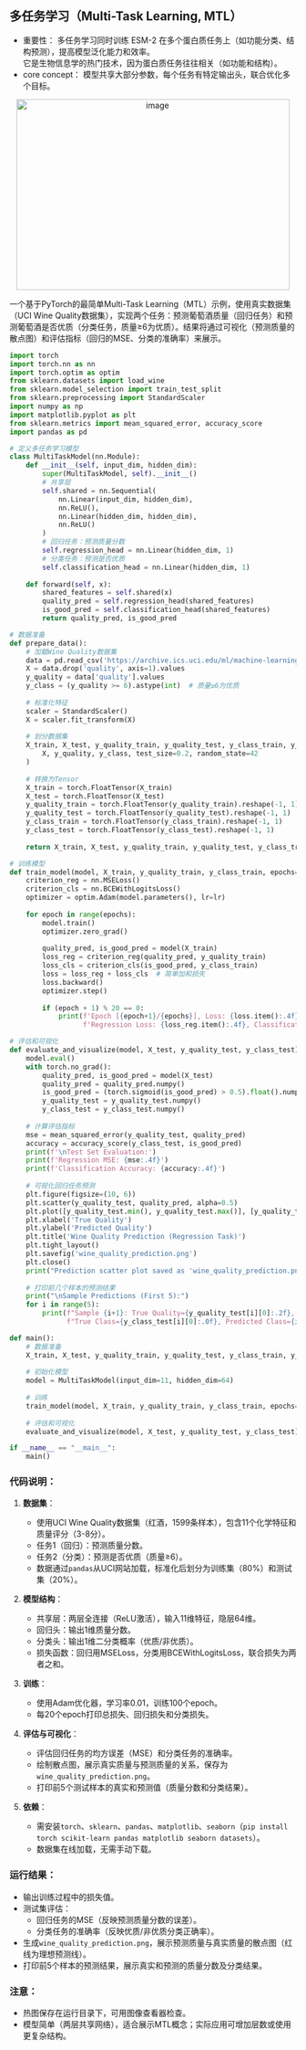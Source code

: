 ## 多任务学习（Multi-Task Learning, MTL）
- 重要性：
多任务学习同时训练 ESM-2 在多个蛋白质任务上（如功能分类、结构预测），提高模型泛化能力和效率。  
它是生物信息学的热门技术，因为蛋白质任务往往相关（如功能和结构）。  
- core concept：
模型共享大部分参数，每个任务有特定输出头，联合优化多个目标。
<div align="center">
<img width="480" height="334" alt="image" src="https://github.com/user-attachments/assets/4dd18183-6e9e-4418-ab2b-b0f9e8edb4bb" />
</div>

一个基于PyTorch的最简单Multi-Task Learning（MTL）示例，使用真实数据集（UCI Wine Quality数据集），实现两个任务：预测葡萄酒质量（回归任务）和预测葡萄酒是否优质（分类任务，质量≥6为优质）。结果将通过可视化（预测质量的散点图）和评估指标（回归的MSE、分类的准确率）来展示。

```python
import torch
import torch.nn as nn
import torch.optim as optim
from sklearn.datasets import load_wine
from sklearn.model_selection import train_test_split
from sklearn.preprocessing import StandardScaler
import numpy as np
import matplotlib.pyplot as plt
from sklearn.metrics import mean_squared_error, accuracy_score
import pandas as pd

# 定义多任务学习模型
class MultiTaskModel(nn.Module):
    def __init__(self, input_dim, hidden_dim):
        super(MultiTaskModel, self).__init__()
        # 共享层
        self.shared = nn.Sequential(
            nn.Linear(input_dim, hidden_dim),
            nn.ReLU(),
            nn.Linear(hidden_dim, hidden_dim),
            nn.ReLU()
        )
        # 回归任务：预测质量分数
        self.regression_head = nn.Linear(hidden_dim, 1)
        # 分类任务：预测是否优质
        self.classification_head = nn.Linear(hidden_dim, 1)
    
    def forward(self, x):
        shared_features = self.shared(x)
        quality_pred = self.regression_head(shared_features)
        is_good_pred = self.classification_head(shared_features)
        return quality_pred, is_good_pred

# 数据准备
def prepare_data():
    # 加载Wine Quality数据集
    data = pd.read_csv('https://archive.ics.uci.edu/ml/machine-learning-databases/wine-quality/winequality-red.csv', sep=';')
    X = data.drop('quality', axis=1).values
    y_quality = data['quality'].values
    y_class = (y_quality >= 6).astype(int)  # 质量≥6为优质
    
    # 标准化特征
    scaler = StandardScaler()
    X = scaler.fit_transform(X)
    
    # 划分数据集
    X_train, X_test, y_quality_train, y_quality_test, y_class_train, y_class_test = train_test_split(
        X, y_quality, y_class, test_size=0.2, random_state=42
    )
    
    # 转换为Tensor
    X_train = torch.FloatTensor(X_train)
    X_test = torch.FloatTensor(X_test)
    y_quality_train = torch.FloatTensor(y_quality_train).reshape(-1, 1)
    y_quality_test = torch.FloatTensor(y_quality_test).reshape(-1, 1)
    y_class_train = torch.FloatTensor(y_class_train).reshape(-1, 1)
    y_class_test = torch.FloatTensor(y_class_test).reshape(-1, 1)
    
    return X_train, X_test, y_quality_train, y_quality_test, y_class_train, y_class_test

# 训练模型
def train_model(model, X_train, y_quality_train, y_class_train, epochs=100, lr=0.01):
    criterion_reg = nn.MSELoss()
    criterion_cls = nn.BCEWithLogitsLoss()
    optimizer = optim.Adam(model.parameters(), lr=lr)
    
    for epoch in range(epochs):
        model.train()
        optimizer.zero_grad()
        
        quality_pred, is_good_pred = model(X_train)
        loss_reg = criterion_reg(quality_pred, y_quality_train)
        loss_cls = criterion_cls(is_good_pred, y_class_train)
        loss = loss_reg + loss_cls  # 简单加和损失
        loss.backward()
        optimizer.step()
        
        if (epoch + 1) % 20 == 0:
            print(f'Epoch [{epoch+1}/{epochs}], Loss: {loss.item():.4f}, '
                  f'Regression Loss: {loss_reg.item():.4f}, Classification Loss: {loss_cls.item():.4f}')

# 评估和可视化
def evaluate_and_visualize(model, X_test, y_quality_test, y_class_test):
    model.eval()
    with torch.no_grad():
        quality_pred, is_good_pred = model(X_test)
        quality_pred = quality_pred.numpy()
        is_good_pred = (torch.sigmoid(is_good_pred) > 0.5).float().numpy()
        y_quality_test = y_quality_test.numpy()
        y_class_test = y_class_test.numpy()
    
    # 计算评估指标
    mse = mean_squared_error(y_quality_test, quality_pred)
    accuracy = accuracy_score(y_class_test, is_good_pred)
    print(f'\nTest Set Evaluation:')
    print(f'Regression MSE: {mse:.4f}')
    print(f'Classification Accuracy: {accuracy:.4f}')
    
    # 可视化回归任务预测
    plt.figure(figsize=(10, 6))
    plt.scatter(y_quality_test, quality_pred, alpha=0.5)
    plt.plot([y_quality_test.min(), y_quality_test.max()], [y_quality_test.min(), y_quality_test.max()], 'r--')
    plt.xlabel('True Quality')
    plt.ylabel('Predicted Quality')
    plt.title('Wine Quality Prediction (Regression Task)')
    plt.tight_layout()
    plt.savefig('wine_quality_prediction.png')
    plt.close()
    print("Prediction scatter plot saved as 'wine_quality_prediction.png'")
    
    # 打印前几个样本的预测结果
    print("\nSample Predictions (First 5):")
    for i in range(5):
        print(f"Sample {i+1}: True Quality={y_quality_test[i][0]:.2f}, Predicted Quality={quality_pred[i][0]:.2f}, "
              f"True Class={y_class_test[i][0]:.0f}, Predicted Class={is_good_pred[i][0]:.0f}")

def main():
    # 数据准备
    X_train, X_test, y_quality_train, y_quality_test, y_class_train, y_class_test = prepare_data()
    
    # 初始化模型
    model = MultiTaskModel(input_dim=11, hidden_dim=64)
    
    # 训练
    train_model(model, X_train, y_quality_train, y_class_train, epochs=100)
    
    # 评估和可视化
    evaluate_and_visualize(model, X_test, y_quality_test, y_class_test)

if __name__ == "__main__":
    main()
```

### 代码说明：
1. **数据集**：
   - 使用UCI Wine Quality数据集（红酒，1599条样本），包含11个化学特征和质量评分（3-8分）。
   - 任务1（回归）：预测质量分数。
   - 任务2（分类）：预测是否优质（质量≥6）。
   - 数据通过`pandas`从UCI网站加载，标准化后划分为训练集（80%）和测试集（20%）。

2. **模型结构**：
   - 共享层：两层全连接（ReLU激活），输入11维特征，隐层64维。
   - 回归头：输出1维质量分数。
   - 分类头：输出1维二分类概率（优质/非优质）。
   - 损失函数：回归用MSELoss，分类用BCEWithLogitsLoss，联合损失为两者之和。

3. **训练**：
   - 使用Adam优化器，学习率0.01，训练100个epoch。
   - 每20个epoch打印总损失、回归损失和分类损失。

4. **评估与可视化**：
   - 评估回归任务的均方误差（MSE）和分类任务的准确率。
   - 绘制散点图，展示真实质量与预测质量的关系，保存为`wine_quality_prediction.png`。
   - 打印前5个测试样本的真实和预测值（质量分数和分类结果）。

5. **依赖**：
   - 需安装`torch`、`sklearn`、`pandas`、`matplotlib`、`seaborn`（`pip install torch scikit-learn pandas matplotlib seaborn datasets`）。
   - 数据集在线加载，无需手动下载。

### 运行结果：
- 输出训练过程中的损失值。
- 测试集评估：
  - 回归任务的MSE（反映预测质量分数的误差）。
  - 分类任务的准确率（反映优质/非优质分类正确率）。
- 生成`wine_quality_prediction.png`，展示预测质量与真实质量的散点图（红线为理想预测线）。
- 打印前5个样本的预测结果，展示真实和预测的质量分数及分类结果。

### 注意：
- 热图保存在运行目录下，可用图像查看器检查。
- 模型简单（两层共享网络），适合展示MTL概念；实际应用可增加层数或使用更复杂结构。
